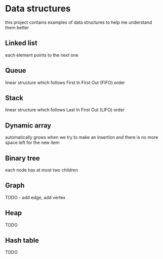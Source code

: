 # Data structures
this project contains examples of data structures to help me understand them better
    
## Linked list
each element points to the next one

## Queue
linear structure which follows First In First Out (FIFO) order

## Stack 
linear structure which follows Last In First Out (LIFO) order

## Dynamic array
automatically grows when we try to make an insertion and there is no more space left for the new item

## Binary tree
each node has at most two children

## Graph
TODO - add edge, add vertex

## Heap
TODO

## Hash table
TODO